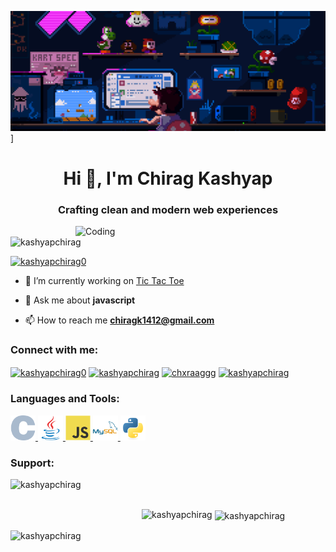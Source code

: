 ![MasterHead](https://raw.githubusercontent.com/mhardik003/mhardik003/main/gifs/mario.gif)]
<h1 align="center">Hi 👋, I'm Chirag Kashyap</h1>
<h3 align="center">Crafting clean and modern web experiences</h3>
<img align="right" alt="Coding" width="400" src="https://i.pinimg.com/originals/f0/f0/d9/f0f0d932d6e39c7af5aa305cbd8da735.gif">

<p align="left"> <img src="https://komarev.com/ghpvc/?username=kashyapchirag&label=Profile%20views&color=0e75b6&style=flat" alt="kashyapchirag" /> </p>

<p align="left"> <a href="https://twitter.com/kashyapchirag0" target="blank"><img src="https://img.shields.io/twitter/follow/kashyapchirag0?logo=twitter&style=for-the-badge" alt="kashyapchirag0" /></a> </p>

- 🔭 I’m currently working on [Tic Tac Toe](https://github.com/kashyapchirag/tic-tac-toe)

- 💬 Ask me about **javascript**

- 📫 How to reach me **chiragk1412@gmail.com**

<h3 align="left">Connect with me:</h3>
<p align="left">
<a href="https://twitter.com/kashyapchirag0" target="blank"><img align="center" src="https://raw.githubusercontent.com/rahuldkjain/github-profile-readme-generator/master/src/images/icons/Social/twitter.svg" alt="kashyapchirag0" height="30" width="40" /></a>
<a href="https://linkedin.com/in/kashyapchirag" target="blank"><img align="center" src="https://raw.githubusercontent.com/rahuldkjain/github-profile-readme-generator/master/src/images/icons/Social/linked-in-alt.svg" alt="kashyapchirag" height="30" width="40" /></a>
<a href="https://instagram.com/chxraaggg" target="blank"><img align="center" src="https://raw.githubusercontent.com/rahuldkjain/github-profile-readme-generator/master/src/images/icons/Social/instagram.svg" alt="chxraaggg" height="30" width="40" /></a>
<a href="https://www.leetcode.com/kashyapchirag" target="blank"><img align="center" src="https://raw.githubusercontent.com/rahuldkjain/github-profile-readme-generator/master/src/images/icons/Social/leet-code.svg" alt="kashyapchirag" height="30" width="40" /></a>
</p>

<h3 align="left">Languages and Tools:</h3>
<p align="left"> <a href="https://www.cprogramming.com/" target="_blank" rel="noreferrer"> <img src="https://raw.githubusercontent.com/devicons/devicon/master/icons/c/c-original.svg" alt="c" width="40" height="40"/> </a> <a href="https://www.java.com" target="_blank" rel="noreferrer"> <img src="https://raw.githubusercontent.com/devicons/devicon/master/icons/java/java-original.svg" alt="java" width="40" height="40"/> </a> <a href="https://developer.mozilla.org/en-US/docs/Web/JavaScript" target="_blank" rel="noreferrer"> <img src="https://raw.githubusercontent.com/devicons/devicon/master/icons/javascript/javascript-original.svg" alt="javascript" width="40" height="40"/> </a> <a href="https://www.mysql.com/" target="_blank" rel="noreferrer"> <img src="https://raw.githubusercontent.com/devicons/devicon/master/icons/mysql/mysql-original-wordmark.svg" alt="mysql" width="40" height="40"/> </a> <a href="https://www.python.org" target="_blank" rel="noreferrer"> <img src="https://raw.githubusercontent.com/devicons/devicon/master/icons/python/python-original.svg" alt="python" width="40" height="40"/> </a> </p>

<h3 align="left">Support:</h3>
<p><a href="https://ko-fi.com/kashyapchirag"> <img align="left" src="https://cdn.ko-fi.com/cdn/kofi3.png?v=3" height="50" width="210" alt="kashyapchirag" /></a></p><br><br>

<p><img align="left" src="https://github-readme-stats.vercel.app/api/top-langs?username=kashyapchirag&show_icons=true&locale=en&layout=compact" alt="kashyapchirag" /></p>

<p>&nbsp;<img align="center" src="https://github-readme-stats.vercel.app/api?username=kashyapchirag&show_icons=true&locale=en" alt="kashyapchirag" /></p>

<p><img align="center" src="https://github-readme-streak-stats.herokuapp.com/?user=kashyapchirag&" alt="kashyapchirag" /></p>
